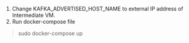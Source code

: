 1. Change KAFKA_ADVERTISED_HOST_NAME to external IP address of Intermediate VM.
2. Run docker-compose file
> sudo docker-compose up
